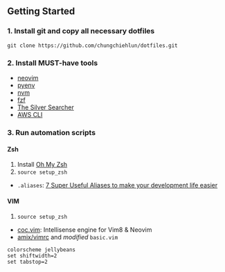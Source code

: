 ## Getting Started

### 1. Install git and copy all necessary dotfiles

```shell
git clone https://github.com/chungchiehlun/dotfiles.git
```

### 2. Install MUST-have tools

- [neovim](https://github.com/neovim/neovim)
- [pyenv](https://github.com/pyenv/pyenv)
- [nvm](https://github.com/creationix/nvm)
- [fzf](https://github.com/junegunn/fzf)
- [The Silver Searcher](https://github.com/ggreer/the_silver_searcher)
- [AWS CLI](https://docs.aws.amazon.com/cli/latest/userguide/cli-chap-install.html)

### 3. Run automation scripts

#### Zsh

1. Install [Oh My Zsh](https://github.com/ohmyzsh/ohmyzsh#basic-installation)
2. `source setup_zsh` 

- `.aliases`: [7 Super Useful Aliases to make your development life easier](https://codeburst.io/7-super-useful-aliases-to-make-your-development-life-easier-fef1ee7f9b73)

#### VIM

1. `source setup_zsh` 

- [coc.vim](https://github.com/neoclide/coc.nvim): Intellisense engine for Vim8 & Neovim
- [amix/vimrc](https://github.com/amix/vimrc/tree/master/vimrcs) and *modified* `basic.vim`

```text
colorscheme jellybeans
set shiftwidth=2
set tabstop=2
```







